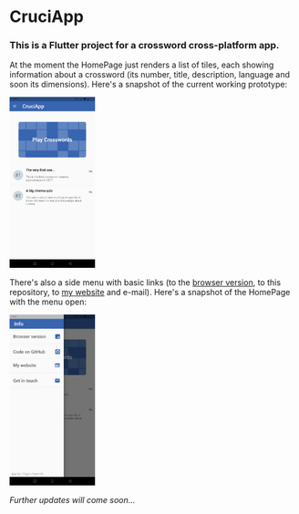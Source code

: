 # CruciApp

### This is a Flutter project for a crossword cross-platform app.

At the moment the HomePage just renders a list of tiles, each showing information about a crossword (its number, title, description, language and soon its dimensions).
Here's a snapshot of the current working prototype:

<img src="snapshots/HomePage.jpg" alt="HomePage" width="150"/>

There's also a side menu with basic links (to the [browser version](https://filippopaganelli.github.io/crosswords.html), to this repository, to [my website](https://filippopaganelli.github.io/) and e-mail).
Here's a snapshot of the HomePage with the menu open:

<img src="snapshots/SideMenu.jpg" alt="SideMenu" width="150"/>

*Further updates will come soon...*
